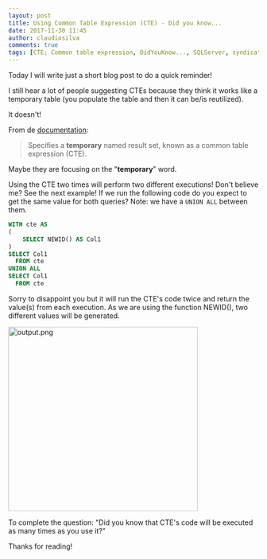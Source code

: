 ```yaml
---
layout: post
title: Using Common Table Expression (CTE) - Did you know...
date: 2017-11-30 11:45
author: claudiosilva
comments: true
tags: [CTE; Common table expression, DidYouKnow..., SQLServer, syndicated, TSQL]
---
```

Today I will write just a short blog post to do a quick reminder!

I still hear a lot of people suggesting CTEs because they think it works like a temporary table (you populate the table and then it can be/is reutilized).

It doesn't!

From de <a href="https://docs.microsoft.com/en-us/sql/t-sql/queries/with-common-table-expression-transact-sql" rel="noopener" target="_blank">documentation</a>:

<blockquote>Specifies a <strong>temporary</strong> named result set, known as a common table expression (CTE). </blockquote>

Maybe they are focusing on the "<strong>temporary</strong>" word.

Using the CTE two times will perform two different executions! Don't believe me? See the next example!
If we run the following code do you expect to get the same value for both queries? Note: we have a `UNION ALL` between them.

``` sql
WITH cte AS
(
	SELECT NEWID() AS Col1
)
SELECT Col1
  FROM cte
UNION ALL
SELECT Col1
  FROM cte
```

Sorry to disappoint you but it will run the CTE's code twice and return the value(s) from each execution.
As we are using the function NEWID(), two different values will be generated.

<img class="alignnone size-full wp-image-1127" src="https://claudioessilva.github.io/img//2017/11/output1.png" alt="output.png" width="381" height="371" />

To complete the question: "Did you know that CTE's code will be executed as many times as you use it?"

Thanks for reading!
